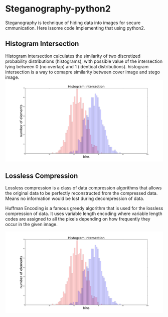 # Steganography-python2 
Steganography is technique of hiding data into images for secure cmmunication. Here issome code Implementing that using python2.


## Histogram Intersection 
Histogram intersection calculates the similarity of two discretized probability distributions (histograms), with possible value of the intersection lying between 0 (no overlap) and 1 (identical distributions).
histogram intersection is a way to comapre similarity between cover image and stego image.
![Readme1](https://github.com/shivendrapratap2/Steganography-python2/blob/master/histogram_intersection1.png)

## Lossless Compression
Lossless compression is a class of data compression algorithms that allows the original data to be perfectly reconstructed from the compressed data. Means no information would be lost during decompression of data.

Huffman Encoding is a famous greedy algorithm that is used for the lossless compression of data. It uses variable length encoding where variable length codes are assigned to all the pixels depending on how frequently they occur in the given image. 

![Readme1](https://github.com/shivendrapratap2/Steganography-python2/blob/master/histogram_intersection1.png)
